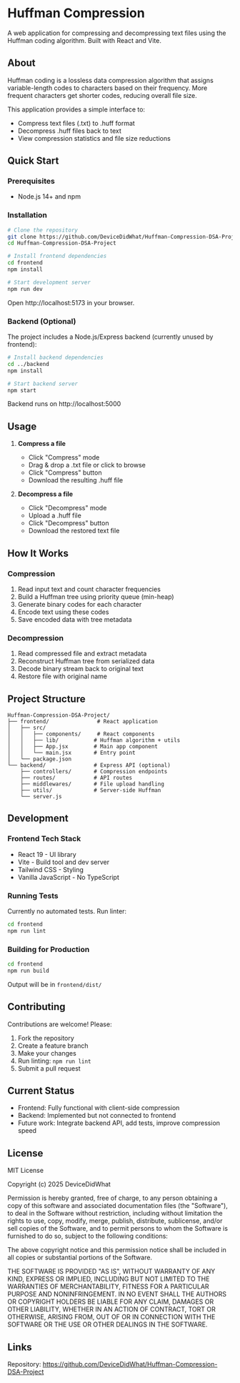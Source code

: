 # Huffman Compression

A web application for compressing and decompressing text files using the Huffman coding algorithm. Built with React and Vite.

## About

Huffman coding is a lossless data compression algorithm that assigns variable-length codes to characters based on their frequency. More frequent characters get shorter codes, reducing overall file size.

This application provides a simple interface to:
- Compress text files (.txt) to .huff format
- Decompress .huff files back to text
- View compression statistics and file size reductions

## Quick Start

### Prerequisites
- Node.js 14+ and npm

### Installation

```bash
# Clone the repository
git clone https://github.com/DeviceDidWhat/Huffman-Compression-DSA-Project.git
cd Huffman-Compression-DSA-Project

# Install frontend dependencies
cd frontend
npm install

# Start development server
npm run dev
```

Open http://localhost:5173 in your browser.

### Backend (Optional)

The project includes a Node.js/Express backend (currently unused by frontend):

```bash
# Install backend dependencies
cd ../backend
npm install

# Start backend server
npm start
```

Backend runs on http://localhost:5000

## Usage

1. **Compress a file**
   - Click "Compress" mode
   - Drag & drop a .txt file or click to browse
   - Click "Compress" button
   - Download the resulting .huff file

2. **Decompress a file**
   - Click "Decompress" mode
   - Upload a .huff file
   - Click "Decompress" button
   - Download the restored text file

## How It Works

### Compression
1. Read input text and count character frequencies
2. Build a Huffman tree using priority queue (min-heap)
3. Generate binary codes for each character
4. Encode text using these codes
5. Save encoded data with tree metadata

### Decompression
1. Read compressed file and extract metadata
2. Reconstruct Huffman tree from serialized data
3. Decode binary stream back to original text
4. Restore file with original name

## Project Structure

```
Huffman-Compression-DSA-Project/
├── frontend/               # React application
│   ├── src/
│   │   ├── components/     # React components
│   │   ├── lib/           # Huffman algorithm + utils
│   │   ├── App.jsx        # Main app component
│   │   └── main.jsx       # Entry point
│   └── package.json
└── backend/               # Express API (optional)
    ├── controllers/       # Compression endpoints
    ├── routes/            # API routes
    ├── middlewares/       # File upload handling
    ├── utils/             # Server-side Huffman
    └── server.js
```

## Development

### Frontend Tech Stack
- React 19 - UI library
- Vite - Build tool and dev server
- Tailwind CSS - Styling
- Vanilla JavaScript - No TypeScript

### Running Tests

Currently no automated tests. Run linter:

```bash
cd frontend
npm run lint
```

### Building for Production

```bash
cd frontend
npm run build
```

Output will be in `frontend/dist/`

## Contributing

Contributions are welcome! Please:

1. Fork the repository
2. Create a feature branch
3. Make your changes
4. Run linting: `npm run lint`
5. Submit a pull request

## Current Status

- Frontend: Fully functional with client-side compression
- Backend: Implemented but not connected to frontend
- Future work: Integrate backend API, add tests, improve compression speed

## License

MIT License

Copyright (c) 2025 DeviceDidWhat

Permission is hereby granted, free of charge, to any person obtaining a copy
of this software and associated documentation files (the "Software"), to deal
in the Software without restriction, including without limitation the rights
to use, copy, modify, merge, publish, distribute, sublicense, and/or sell
copies of the Software, and to permit persons to whom the Software is
furnished to do so, subject to the following conditions:

The above copyright notice and this permission notice shall be included in all
copies or substantial portions of the Software.

THE SOFTWARE IS PROVIDED "AS IS", WITHOUT WARRANTY OF ANY KIND, EXPRESS OR
IMPLIED, INCLUDING BUT NOT LIMITED TO THE WARRANTIES OF MERCHANTABILITY,
FITNESS FOR A PARTICULAR PURPOSE AND NONINFRINGEMENT. IN NO EVENT SHALL THE
AUTHORS OR COPYRIGHT HOLDERS BE LIABLE FOR ANY CLAIM, DAMAGES OR OTHER
LIABILITY, WHETHER IN AN ACTION OF CONTRACT, TORT OR OTHERWISE, ARISING FROM,
OUT OF OR IN CONNECTION WITH THE SOFTWARE OR THE USE OR OTHER DEALINGS IN THE
SOFTWARE.

## Links

Repository: https://github.com/DeviceDidWhat/Huffman-Compression-DSA-Project
